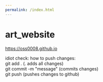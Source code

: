 ```yaml
---
permalink: /index.html
---
```


# art_website

https://oss0008.github.io

idiot check: how to push changes:\
git add . (. adds all changes)\
git commit -m "message" (commits changes)\
git push (pushes changes to github)
